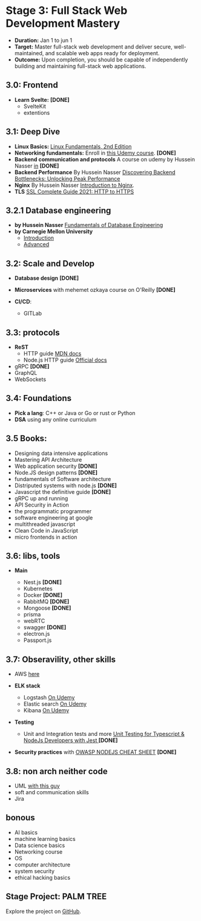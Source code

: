 # Stage 3: Full Stack Web Development Mastery

- **Duration:** Jan 1 to jun 1
- **Target:** Master full-stack web development and deliver secure, well-maintained, and scalable web apps ready for deployment.
- **Outcome:** Upon completion, you should be capable of independently building and maintaining full-stack web applications.

## 3.0: Frontend

- **Learn Svelte:** **[DONE]**
  - SvelteKit
  - extentions

## 3.1: Deep Dive

- **Linux Basics:** [Linux Fundamentals, 2nd Edition](https://learning.oreilly.com/videos/-/9780137929313/)
- **Networking fundamentals:** Enroll in [this Udemy course](https://www.udemy.com/course/fundamentals-of-networking-for-effective-backend-design/). **[DONE]**
- **Backend communication and protocols** A course on udemy by Hussein Nasser [in](https://www.udemy.com/course/fundamentals-of-backend-communications-and-protocols/) **[DONE]**
- **Backend Performance** By Hussein Nasser [Discovering Backend Bottlenecks: Unlocking Peak Performance](https://www.udemy.com/course/discovering-backend-bottlenecks-unlocking-peak-performance/)
- **Nginx** By Hussein Nasser [Introduction to Nginx](https://www.udemy.com/course/nginx-crash-course/).
- **TLS** [SSL Complete Guide 2021: HTTP to HTTPS](https://learning.oreilly.com/course/ssl-complete-guide/9781839211508/)

## 3.2.1 Database engineering
  - **by Hussein Nasser** [Fundamentals of Database Engineering](https://www.udemy.com/course/database-engines-crash-course/)
  - **by Carnegie Mellon University**
     - [Introduction](https://www.youtube.com/playlist?list=PLSE8ODhjZXjbj8BMuIrRcacnQh20hmY9g)
     - [Advanced](https://www.youtube.com/playlist?list=PLSE8ODhjZXjYa_zX-KeMJui7pcN1rIaIJ)

## 3.2: Scale and Develop

- **Database design** **[DONE]**

- **Microservices** with mehemet ozkaya course on O'Reilly **[DONE]**

- **CI/CD**:
  - GITLab

## 3.3: protocols

- **ReST**
  - HTTP guide [MDN docs](https://developer.mozilla.org/en-US/docs/Web/HTTP/Overview)
  - Node.js HTTP guide [Official docs](https://nodejs.org/api/http2.html) 
- gRPC **[DONE]**
- GraphQL
- WebSockets

## 3.4: Foundations

- **Pick a lang**: C++ or Java or Go or rust or Python
- **DSA** using any online curriculum

## 3.5 Books:

- Designing data intensive applications
- Mastering API Architecture
- Web application security **[DONE]**
- Node.JS design patterns **[DONE]**
- fundamentals of Software architecture
- Distriputed systems with node.js **[DONE]**
- Javascript the definitive guide **[DONE]**
- gRPC up and running
- API Security in Action
- the programmatic programmer
- software engineering at google
- multithreaded javascript
- Clean Code in JavaScript
- micro frontends in action

## 3.6: libs, tools

- **Main**

  - Nest.js **[DONE]**
  - Kubernetes
  - Docker **[DONE]**
  - RabbitMQ **[DONE]**
  - Mongoose **[DONE]**
  - prisma
  - webRTC
  - swagger **[DONE]**
  - electron.js
  - Passport.js

## 3.7: Obseravility, other skills

- AWS [here](https://learning.oreilly.com/videos/-/9780137928521/)
  
- **ELK stack**
   - Logstash [On Udemy](https://www.udemy.com/course/processing-events-with-logstash/)
   - Elastic search [On Udemy](https://www.udemy.com/course/elasticsearch-complete-guide/)
   - Kibana [On Udemy](https://www.udemy.com/course/data-visualization-with-kibana/)
     
- **Testing**
  - Unit and Integration tests and more [Unit Testing for Typescript & NodeJs Developers with Jest
](https://www.udemy.com/course/unit-testing-typescript-nodejs/?couponCode=LETSLEARNNOW) **[DONE]**

- **Security practices** with [OWASP NODEJS CHEAT SHEET](https://cheatsheetseries.owasp.org/cheatsheets/Nodejs_Security_Cheat_Sheet.html) **[DONE]**
    
## 3.8: non arch neither code

- UML [with this guy](https://www.udemy.com/course/uml-and-object-oriented-design-foundations/?couponCode=ST13MT40224)
- soft and communication skills
- Jira

## bonous

- AI basics
- machine learning basics
- Data science basics
- Networking course
- OS
- computer architecture
- system security
- ethical hacking basics
  
## Stage Project: PALM TREE

Explore the project on [GitHub](https://github.com/RealKareemAnees/PALM-TREE).
